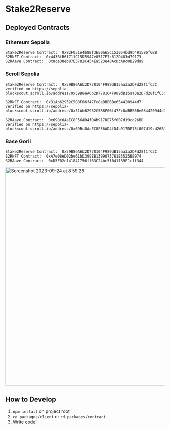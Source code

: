 # Stake2Reserve


## Deployed Contracts
### Ethereum Sepolia
```
Stake2Reserve Contract:  0x82F051e4b8Bf3E50a65C153054bd9b491586f6BB
S2RNFT Contract:  0x443BfB6f711C15D59A7e8517E7c812D483d79173
S2RAave Contract:  0x8ce38eb07E3782C454Ea523e48AcDcA8c0B29da9
```
### Scroll Sepolia

```
Stake2Reserve Contract:  0x59B8eA6b2D778104F989dB15aa3a2DFd28f1fC3C
verified on https://sepolia-blockscout.scroll.io/address/0x59B8eA6b2D778104F989dB15aa3a2DFd28f1fC3C#code

S2RNFT Contract:  0x31Ab62952C588F06f47Fc8aBBB6Be654420944d7
verified on https://sepolia-blockscout.scroll.io/address/0x31Ab62952C588F06f47Fc8aBBB6Be654420944d7#code

S2RAave Contract:  0x69Bc8AaEC8F56AD4fD4b917DE75f007d19cd26BD
verified on https://sepolia-blockscout.scroll.io/address/0x69Bc8AaEC8F56AD4fD4b917DE75f007d19cd26BD#code
```
### Base Gorli

```
Stake2Reserve Contract:  0x59B8eA6b2D778104F989dB15aa3a2DFd28f1fC3C
S2RNFT Contract:  0xA7e08eD02be61bD399EB1399073761B3525BB974
S2RAave Contract:  0xD5F02e141841756ff63C24bc5f041189F1c1f344
```
<img width="690" alt="Screenshot 2023-09-24 at 8 59 26" src="https://github.com/sheerlore/Stake2Reserve/assets/86659455/d5054457-69ec-408c-9708-1eae75f97041">


## How to Develop

1. `npm install` on project root
2. `cd packages/client` or `cd packages/contract`
3. Write code!
